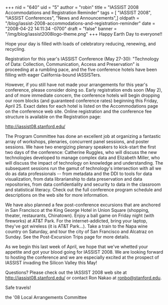+++
nid = "640"
uid = "5"
author = "robin"
title = "IASSIST 2008 Accommodations and Registration Reminder"
tags = [ "IASSIST 2008", "IASSIST Conferences", "News and Announcements",]
oldpath = "/blog/iassist-2008-accommodations-and-registration-reminder"
date = "2008-04-22 14:11:34 -0700"
draft = "false"
banner = "/img/blog/iassist2008logo-theme.png"
+++
Happy Earth Day to everyone!!

Hope your day is filled with loads of celebratory reducing, renewing,
and recycling.

Registration for this year's IASSIST Conference (May 27-30):
"Technology of Data: Collection, Communication, Access and
Preservation" is proceeding at a rumbling pace, and the five conference
hotels have been filling with eager California-bound IASSISTers.

However, if you still have not made your arrangements for this year's
conference, please consider doing so. Early registration ends soon (May
2), and of more immediate concern, the conference hotels will begin
dropping our room blocks (and guaranteed conference rates) beginning
this Friday, April 25. Exact dates for each hotel is listed on the
Accommodations page on the conference web site. Online registration and
the conference fee structure is available on the Registration page:

<http://iassist08.stanford.edu/>

The Program Committee has done an excellent job at organizing a
fantastic array of workshops, plenaries, concurrent panel sessions, and
poster sessions. We have two energizing plenary speakers to kick-start
the first two days of the conference: Catherine Ruggles, who will
discuss the new technologies developed to manage complex data and
Elizabeth Miller, who will discuss the impact of technology on knowledge
and understanding. The subsequent sessions run the gamut of
technology's intersection with all we do as data professionals -- from
metadata and the DDI to tools for data visualization, from data
librarianship to data preservation and data repositories, from data
confidentiality and security to data in the classroom and statistical
literacy. Check out the full conference program schedule and
descriptions on the web site for more information.

We have also planned a few post-conference excursions that are anchored
in San Francisco at the King George Hotel in Union Square (shopping,
theater, restaurants, Chinatown). Enjoy a ball game on Friday night
(with fireworks) at AT&T Park. For the internet-addicted, bring your
laptop, they've got wireless (it is AT&T Park...). Take a train to the
Napa wine country on Saturday, and tour the city of San Francisco and
Alcatraz on Sunday. See the Post-Excursion Trips page for more details.

As we begin this last week of April, we hope that we've whetted your
appetite and got your blood going for IASSIST 2008. We are looking
forward to hosting the conference and we are especially excited at the
prospect of IASSIST invading the Silicon Valley this May!

Questions? Please check out the IASSIST 2008 web site at
<http://iassist08.stanford.edu/> or contact Ron Nakao at
ronbo@stanford.edu.

Safe travels!

the '08 Local Arrangements Committee
